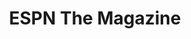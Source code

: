 ---
collection_archive: false
collection_awards: []
collection_category:
  - Kids
  - Editorial
  - Reportage
  - Lifestyle
  - Humor
  - Sports + Athletes
  - Still Life + Details
  - Portraits
  - Color
collection_content: ''
collection_cover: 'https://d1sf55qlb7p6hz.cloudfront.net/puig-7.jpg'
collection_cover_mobile: 'https://d1sf55qlb7p6hz.cloudfront.net/vertical_covers-41.jpg'
collection_description: >-
  ESPN host Sam Alipour joined Major League Baseball star Yasiel Puig, his
  friends, teammates, and family at his home for Sam’s SportsCenter segment
  “Hangtime: Partying With Puig.”
collection_description_alignment: center
collection_exhibition: []
collection_filter: Commissioned + Stock
collection_hidden: false
collection_meta: Partying With Puig
collection_press: []
collection_preview:
  - 'https://d1sf55qlb7p6hz.cloudfront.net/espn_puig_covers-1.jpg'
  - 'https://d1sf55qlb7p6hz.cloudfront.net/espn_puig_covers-2.jpg'
  - 'https://d1sf55qlb7p6hz.cloudfront.net/espn_puig_covers-3.jpg'
  - 'https://d1sf55qlb7p6hz.cloudfront.net/espn_puig_covers-4.jpg'
cover_image: 'https://d1sf55qlb7p6hz.cloudfront.net/social-18.jpg'
date: ''
hide_footer: true
layout: blocks
logo: ''
navigation_theme: white
slug: partying-with-puig
theme_color: '#86D0F7'
theme_color_all_works: '#D587FF'
title: ESPN The Magazine
collection_blocks:
  - _bookshop_name: collections/media-row-start
    row_alignment: between
  - _bookshop_name: collections/media-element
    block: media-element
    color: '#FBF2E9'
    image: 'https://d1sf55qlb7p6hz.cloudfront.net/puig-1.jpg'
    margin_left: '25'
    margin_right: '0'
    margin_y: '100'
    width: '60'
  - _bookshop_name: collections/media-row
    row_alignment: between
  - _bookshop_name: collections/media-element
    align_y: start
    color: '#D7E0ED'
    image: 'https://d1sf55qlb7p6hz.cloudfront.net/puig-2b-single.jpg'
    margin_left: '5'
    margin_right: '0'
    margin_y: '300'
    width: '25'
  - _bookshop_name: collections/media-element
    align_y: start
    color: '#FEF7F2'
    image: 'https://d1sf55qlb7p6hz.cloudfront.net/puig-2c-single.jpg'
    margin_left: '0'
    margin_right: '25'
    margin_y: '100'
    width: '40'
  - _bookshop_name: collections/media-row
    row_alignment: between
  - _bookshop_name: collections/media-element
    block: media-element
    color: '#F6DDCB'
    image: 'https://d1sf55qlb7p6hz.cloudfront.net/puig-3.jpg'
    margin_left: '55'
    margin_right: '0'
    margin_y: '100'
    width: '40'
  - _bookshop_name: collections/media-row
    row_alignment: between
  - _bookshop_name: collections/media-element
    align_y: start
    color: '#E6DCD7'
    image: 'https://d1sf55qlb7p6hz.cloudfront.net/puig-4b-single.jpg'
    margin_left: '20'
    margin_right: '0'
    margin_y: '100'
    width: '20'
  - _bookshop_name: collections/media-element
    align_y: start
    color: '#E4EEF9'
    image: 'https://d1sf55qlb7p6hz.cloudfront.net/puig-4c-single.jpg'
    margin_left: '0'
    margin_right: '35'
    margin_y: '100'
    width: '20'
  - _bookshop_name: collections/media-row
    row_alignment: between
  - _bookshop_name: collections/media-element
    block: media-element
    color: '#F6E8DC'
    image: 'https://d1sf55qlb7p6hz.cloudfront.net/puig-5.jpg'
    margin_left: '30'
    margin_y: '100'
    width: '60'
  - _bookshop_name: collections/media-row
    row_alignment: between
  - _bookshop_name: collections/media-element
    align_y: start
    color: '#FEDDBF'
    image: 'https://d1sf55qlb7p6hz.cloudfront.net/puig-6b-single.jpg'
    margin_left: '40'
    margin_right: '0'
    margin_y: '200'
    width: '20'
  - _bookshop_name: collections/media-element
    align_y: start
    color: '#C4EAE1'
    image: 'https://d1sf55qlb7p6hz.cloudfront.net/puig-6c-single.jpg'
    margin_left: '0'
    margin_right: '5'
    margin_y: '100'
    width: '30'
  - _bookshop_name: collections/media-row
    row_alignment: between
  - _bookshop_name: collections/media-element
    align_y: start
    color: '#F3E7E1'
    image: 'https://d1sf55qlb7p6hz.cloudfront.net/puig-8b-single.jpg'
    margin_left: '5'
    margin_right: '0'
    margin_y: '100'
    width: '20'
  - _bookshop_name: collections/media-element
    align_y: start
    color: '#FACFD1'
    image: 'https://d1sf55qlb7p6hz.cloudfront.net/puig-8c-single.jpg'
    margin_right: '55'
    margin_y: '100'
    width: '20'
  - _bookshop_name: collections/media-row
    row_alignment: between
  - _bookshop_name: collections/media-element
    block: media-element
    color: '#F7E7DA'
    image: 'https://d1sf55qlb7p6hz.cloudfront.net/puig-7.jpg'
    margin_left: '20'
    margin_y: '100'
    width: '40'
  - _bookshop_name: collections/media-element
    block: media-element
    color: '#DCE4F2'
    image: 'https://d1sf55qlb7p6hz.cloudfront.net/puig-9.jpg'
    margin_left: '0'
    margin_right: '10'
    margin_y: '500'
    width: '25'
  - _bookshop_name: collections/media-row
    row_alignment: between
  - _bookshop_name: collections/media-element
    block: media-element
    color: '#F5E0D4'
    image: 'https://d1sf55qlb7p6hz.cloudfront.net/puig-10.jpg'
    margin_left: '25'
    margin_y: '100'
    width: '50'
  - _bookshop_name: collections/media-row-end
---